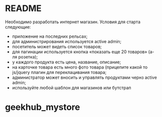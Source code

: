 # README

Необходимо разработать интернет магазин. Условия для старта следующие:
- приложение на последних рельсах;
- для администрирования используется active admin;
- посетитель может видеть список товаров;
- для пагинации используется кнопка «показать еще 20 товаров» (а-ля розетка);
- у каждого продукта есть цена, название, описание;
- на карточке товара есть много фото товара (прицепите какой то js/jquery плагин для переклацивания товара;
- администратор может вносить и управлять продуктами чернз active admin;
- используйте любой шаблон для магазинов или бутстрап
# geekhub_mystore
